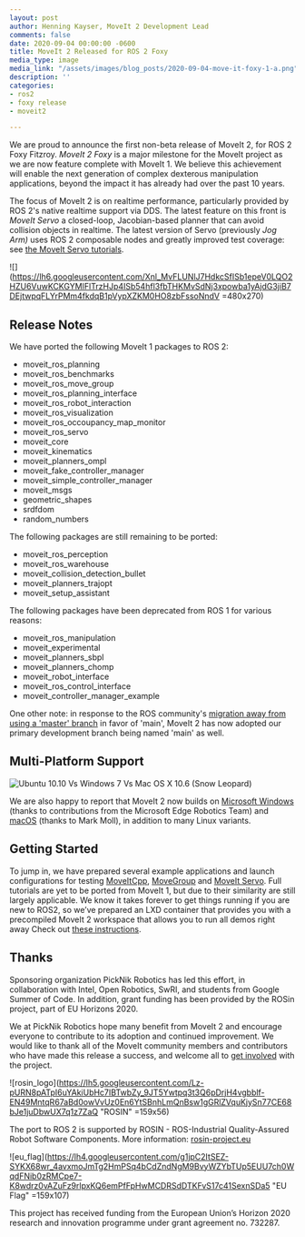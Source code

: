 ```yaml
---
layout: post
author: Henning Kayser, MoveIt 2 Development Lead
comments: false
date: 2020-09-04 00:00:00 -0600
title: MoveIt 2 Released for ROS 2 Foxy
media_type: image
media_link: "/assets/images/blog_posts/2020-09-04-move-it-foxy-1-a.png"
description: ''
categories:
- ros2
- foxy release
- moveit2

---
```

We are proud to announce the first non-beta release of MoveIt 2, for ROS 2 Foxy Fitzroy. _MoveIt 2 Foxy_ is a major milestone for the MoveIt project as we are now feature complete with MoveIt 1. We believe this achievement will enable the next generation of complex dexterous manipulation applications, beyond the impact it has already had over the past 10 years.

The focus of MoveIt 2 is on realtime performance, particularly provided by ROS 2's native realtime support via DDS. The latest feature on this front is _MoveIt Servo_ a closed-loop, Jacobian-based planner that can avoid collision objects in realtime. The latest version of Servo (previously _Jog Arm)_ uses ROS 2 composable nodes and greatly improved test coverage: see [the MoveIt Servo tutorials](https://github.com/ros-planning/moveit2/blob/main/moveit_ros/moveit_servo/doc/running_the_demos.md).

![](https://lh6.googleusercontent.com/Xnl_MvFLUNlJ7HdkcSfISb1epeV0LQO2HZU6VuwKCKGYMIFlTrzHJp4ISb54hfl3fbTHKMvSdNj3xpowba1yAjdG3jiB7DEjtwpqFLYrPMm4fkdqB1pVypXZKM0HO8zbFssoNndV =480x270)

## **Release Notes**

We have ported the following MoveIt 1 packages to ROS 2:

* moveit_ros_planning
* moveit_ros_benchmarks
* moveit_ros_move_group
* moveit_ros_planning_interface
* moveit_ros_robot_interaction
* moveit_ros_visualization
* moveit_ros_occoupancy_map_monitor
* moveit_ros_servo
* moveit_core
* moveit_kinematics
* moveit_planners_ompl
* moveit_fake_controller_manager
* moveit_simple_controller_manager
* moveit_msgs
* geometric_shapes
* srdfdom
* random_numbers

The following packages are still remaining to be ported:

* moveit_ros_perception
* moveit_ros_warehouse
* moveit_collision_detection_bullet
* moveit_planners_trajopt
* moveit_setup_assistant

The following packages have been deprecated from ROS 1 for various reasons:

* moveit_ros_manipulation
* moveit_experimental
* moveit_planners_sbpl
* moveit_planners_chomp
* moveit_robot_interface
* moveit_ros_control_interface
* moveit_controller_manager_example

One other note: in response to the ROS community's [migration away from using a 'master' branch](https://github.com/ros-planning/moveit/issues/2213) in favor of 'main', MoveIt 2 has now adopted our primary development branch being named 'main' as well.

## **Multi-Platform Support**

![Ubuntu 10.10 Vs Windows 7 Vs Mac OS X 10.6 (Snow Leopard)](https://cdn1.expertreviews.co.uk/sites/expertreviews/files/styles/er_main_wide/public/images/dir_286/er_photo_143431.png?itok=9eFGmRN1)

We are also happy to report that MoveIt 2 now builds on [Microsoft Windows](https://github.com/ros-planning/moveit2/pull/238) (thanks to contributions from the Microsoft Edge Robotics Team) and [macOS](https://github.com/ros-planning/moveit2/pull/271) (thanks to Mark Moll), in addition to many Linux variants.

## **Getting Started**

To jump in, we have prepared several example applications and launch configurations for testing [MoveItCpp](https://github.com/ros-planning/moveit2/tree/main/moveit_demo_nodes/run_moveit_cpp), [MoveGroup](https://github.com/ros-planning/moveit2/tree/main/moveit_demo_nodes/run_move_group) and [MoveIt Servo](https://github.com/ros-planning/moveit2/blob/main/moveit_ros/moveit_servo/doc/running_the_demos.md). Full tutorials are yet to be ported from MoveIt 1, but due to their similarity are still largely applicable. We know it takes forever to get things running if you are new to ROS2, so we’ve prepared an LXD container that provides you with a precompiled MoveIt 2 workspace that allows you to run all demos right away Check out [these instructions](https://docs.google.com/document/d/15TJ8U9vk6NBaOUkObfPLFdjzut-JsJsb__H-0mbethE/edit?usp=sharing).

## **Thanks**

Sponsoring organization PickNik Robotics has led this effort, in collaboration with Intel, Open Robotics, SwRI, and students from Google Summer of Code. In addition, grant funding has been provided by the ROSin project, part of EU Horizons 2020.

We at PickNik Robotics hope many benefit from MoveIt 2 and encourage everyone to contribute to its adoption and continued improvement. We would like to thank all of the MoveIt community members and contributors who have made this release a success, and welcome all to [get involved](https://moveit.ros.org/about/get_involved/) with the project.

![rosin_logo](https://lh5.googleusercontent.com/Lz-pURN8pATpI6uYAkiUbHc7IBTwbZy_9JT5Ywtpq3t3Q6pDrjH4vgbblf-EN49MntqR67aBd0owVvUz0En6YtSBnhLmQnBsw1gGRlZVquKjySn77CE68bJe1juDbwUX7q1z7ZaQ "ROSIN" =159x56)

The port to ROS 2 is supported by ROSIN - ROS-Industrial Quality-Assured Robot Software Components. More information: [rosin-project.eu](http://rosin-project.eu/)

![eu_flag](https://lh4.googleusercontent.com/g1jpC2ItSEZ-SYKX68wr_4avxmoJmTg2HmPSq4bCdZndNgM9BvyWZYbTUp5EUU7ch0WqdFNib0zRMCpe7-K8wdrz0vAZuFz9rlpxKQ6emPfFpHwMCDRSdDTKFvS17c41SexnSDa5 "EU Flag" =159x107)

This project has received funding from the European Union’s Horizon 2020 research and innovation programme under grant agreement no. 732287.